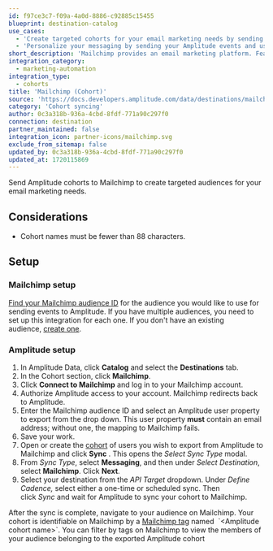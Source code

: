 ```yaml
---
id: f97ce3c7-f09a-4a0d-8886-c92885c15455
blueprint: destination-catalog
use_cases:
  - 'Create targeted cohorts for your email marketing needs by sending Amplitude cohorts to MailChimp'
  - 'Personalize your messaging by sending your Amplitude events and users to MailChimp with one click.'
short_description: 'Mailchimp provides an email marketing platform. Features include campaign design, tracking, segmentation and list management.'
integration_category:
  - marketing-automation
integration_type:
  - cohorts
title: 'Mailchimp (Cohort)'
source: 'https://docs.developers.amplitude.com/data/destinations/mailchimp'
category: 'Cohort syncing'
author: 0c3a318b-936a-4cbd-8fdf-771a90c297f0
connection: destination
partner_maintained: false
integration_icon: partner-icons/mailchimp.svg
exclude_from_sitemap: false
updated_by: 0c3a318b-936a-4cbd-8fdf-771a90c297f0
updated_at: 1720115869
---
```

Send Amplitude cohorts to Mailchimp to create targeted audiences for your email marketing needs.

## Considerations

- Cohort names must be fewer than 88 characters. 

## Setup

### Mailchimp setup

[Find your Mailchimp audience ID](https://mailchimp.com/help/find-audience-id/ "https://mailchimp.com/help/find-audience-id/") for the audience you would like to use for sending events to Amplitude. If you have multiple audiences, you need to set up this integration for each one. If you don't have an existing audience, [create one](https://mailchimp.com/help/create-audience/ "https://mailchimp.com/help/create-audience/").

### Amplitude setup 

1. In Amplitude Data, click **Catalog** and select the **Destinations** tab.
2. In the Cohort section, click **Mailchimp**.
3. Click **Connect to Mailchimp** and log in to your Mailchimp account. 
4. Authorize Amplitude access to your account. Mailchimp redirects back to Amplitude. 
5. Enter the Mailchimp audience ID and select an Amplitude user property to export from the drop down. This user property **must** contain an email address; without one, the mapping to Mailchimp fails.
6. Save your work. 
7. Open or create the [cohort](https://help.amplitude.com/hc/en-us/articles/231881448-Behavioral-Cohorts) of users you wish to export from Amplitude to Mailchimp and click **Sync** . This opens the *Select Sync Type* modal.
8. From *Sync Type*, select **Messaging**, and then under *Select Destination*, select **Mailchimp**. Click **Next**.
9. Select your destination from the *API Target* dropdown. Under *Define Cadence,* select either a one-time or scheduled sync. Then click *Sync* and wait for Amplitude to sync your cohort to Mailchimp.

After the sync is complete, navigate to your audience on Mailchimp. Your cohort is identifiable on Mailchimp by a [Mailchimp tag](https://mailchimp.com/help/getting-started-tags/ "https://mailchimp.com/help/getting-started-tags/") named  `<Amplitude cohort name>`. You can filter by tags on Mailchimp to view the members of your audience belonging to the exported Amplitude cohort